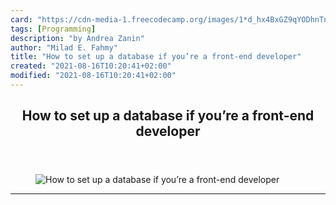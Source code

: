 ```yaml
---
card: "https://cdn-media-1.freecodecamp.org/images/1*d_hx4BxGZ9qYODhnTn-Bjg.jpeg"
tags: [Programming]
description: "by Andrea Zanin"
author: "Milad E. Fahmy"
title: "How to set up a database if you’re a front-end developer"
created: "2021-08-16T10:20:41+02:00"
modified: "2021-08-16T10:20:41+02:00"
---
```

<div class="site-wrapper">
<main id="site-main" class="site-main outer">
<div class="inner">
<article class="post-full post tag-programming tag-web-development tag-tech tag-startup tag-design ">
<header class="post-full-header">
<h1 class="post-full-title">How to set up a database if you’re a front-end developer</h1>
</header>
<figure class="post-full-image">
<picture>
<source media="(max-width: 700px)" sizes="1px" srcset="data:image/gif;base64,R0lGODlhAQABAIAAAAAAAP///yH5BAEAAAAALAAAAAABAAEAAAIBRAA7 1w">
<source media="(min-width: 701px)" sizes="(max-width: 800px) 400px,
(max-width: 1170px) 700px,
1400px" srcset="https://cdn-media-1.freecodecamp.org/images/1*d_hx4BxGZ9qYODhnTn-Bjg.jpeg 300w,
https://cdn-media-1.freecodecamp.org/images/1*d_hx4BxGZ9qYODhnTn-Bjg.jpeg 600w,
https://cdn-media-1.freecodecamp.org/images/1*d_hx4BxGZ9qYODhnTn-Bjg.jpeg 1000w,
https://cdn-media-1.freecodecamp.org/images/1*d_hx4BxGZ9qYODhnTn-Bjg.jpeg 2000w">
<img onerror="this.style.display='none'" src="https://cdn-media-1.freecodecamp.org/images/1*d_hx4BxGZ9qYODhnTn-Bjg.jpeg" alt="How to set up a database if you’re a front-end developer">
</picture>
</figure>
<section class="post-full-content">
<div class="post-content medium-migrated-article">
</div>
<hr>
</section>
</article>
</div>
</main>
</div>
<!-- Google Tag Manager (noscript) -->
<!-- End Google Tag Manager (noscript) -->
